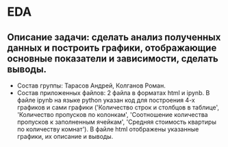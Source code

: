 # EDA

## Описание задачи: сделать анализ полученных данных и построить графики, отображающие основные показатели и зависимости, сделать выводы. 
- Состав группы: Тарасов Андрей, Колганов Роман.
- Cостав приложенных файлов: 2 файла в форматах html и ipynb. В файле ipynb на языке python указан код для построения 4-х графиков и сами графики ('Количество строк и столбцов в таблице', 'Количество пропусков по колонкам', 'Соотношение количества пропусков к заполненным ячейкам', 'Средняя стоимость квартиры по количеству комнат'). В файле html отображены указанные графики, их описание и выводы.